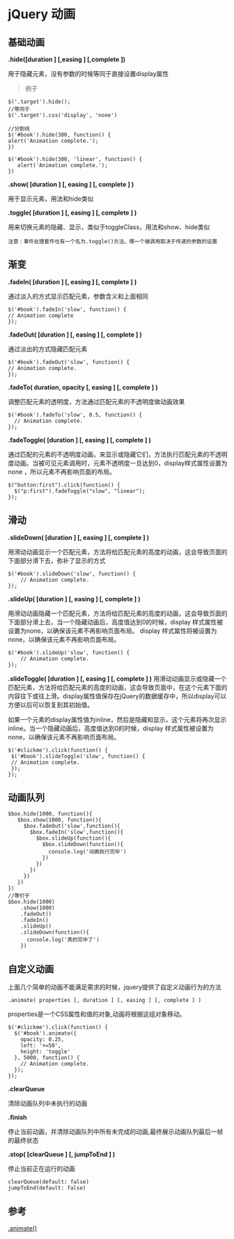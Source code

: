 # jQuery 动画 #

## 基础动画 ##

**.hide([duration ] [,easing ] [,complete ])**

用于隐藏元素，没有参数的时候等同于直接设置display属性

> 例子

	$('.target').hide();
	//等同于
	$('.target').css('display', 'none')

	//分割线
	$('#book').hide(300, function() {
	alert('Animation complete.');
	})

	$('#book').hide(300, 'linear', function() {
	   alert('Animation complete.');
	})

**.show( [duration ] [, easing ] [, complete ] )**

用于显示元素，用法和hide类似

**.toggle( [duration ] [, easing ] [, complete ] )**

用来切换元素的隐藏、显示，类似于toggleClass，用法和show、hide类似

	注意：事件处理套件也有一个名为.toggle()方法。哪一个被调用取决于传递的参数的设置

## 渐变 ##

**.fadeIn( [duration ] [, easing ] [, complete ] )**

通过淡入的方式显示匹配元素，参数含义和上面相同

	$('#book').fadeIn('slow', function() {
	// Animation complete
	});

**.fadeOut( [duration ] [, easing ] [, complete ] )**

通过淡出的方式隐藏匹配元素

	$('#book').fadeOut('slow', function() {
	// Animation complete.
	});

**.fadeTo( duration, opacity [, easing ] [, complete ] )**

调整匹配元素的透明度，方法通过匹配元素的不透明度做动画效果

	$('#book').fadeTo('slow', 0.5, function() {
	  // Animation complete.
	});

**.fadeToggle( [duration ] [, easing ] [, complete ] )**

通过匹配的元素的不透明度动画，来显示或隐藏它们，方法执行匹配元素的不透明度动画。当被可见元素调用时，元素不透明度一旦达到0，display样式属性设置为none ，所以元素不再影响页面的布局。

	$("button:first").click(function() {
	  $("p:first").fadeToggle("slow", "linear");
	});

## 滑动 ##

**.slideDown( [duration ] [, easing ] [, complete ] )**

用滑动动画显示一个匹配元素，方法将给匹配元素的高度的动画，这会导致页面的下面部分滑下去，弥补了显示的方式

	$('#book').slideDown('slow', function() {
	    // Animation complete.
	});

**.slideUp( [duration ] [, easing ] [, complete ] )**

用滑动动画隐藏一个匹配元素，方法将给匹配元素的高度的动画，这会导致页面的下面部分滑上去，当一个隐藏动画后，高度值达到0的时候，display 样式属性被设置为none，以确保该元素不再影响页面布局。 display 样式属性将被设置为none，以确保该元素不再影响页面布局。

	$('#book').slideUp('slow', function() {
	    // Animation complete.
	});

**.slideToggle( [duration ] [, easing ] [, complete ] )**
用滑动动画显示或隐藏一个匹配元素，方法将给匹配元素的高度的动画，这会导致页面中，在这个元素下面的内容往下或往上滑。display属性值保存在jQuery的数据缓存中，所以display可以方便以后可以恢复到其初始值。

如果一个元素的display属性值为inline，然后是隐藏和显示，这个元素将再次显示inline。当一个隐藏动画后，高度值达到0的时候，display 样式属性被设置为none，以确保该元素不再影响页面布局。

	$('#clickme').click(function() {
	 $('#book').slideToggle('slow', function() {
	 // Animation complete.
	 });
	});

## 动画队列 ##

	$box.hide(1000, function(){
	   $box.show(1000, function(){
	     $box.fadeOut('slow',function(){
	       $box.fadeIn('slow',function(){
	         $box.slideUp(function(){
	           $box.slideDown(function(){
	             console.log('动画执行完毕')
	           })
	         })
	       })
	     })
	   })
	})
	//等价于
	$box.hide(1000)
	    .show(1000)
	    .fadeOut()
	    .fadeIn()
	    .slideUp()
	    .slideDown(function(){
	      console.log('真的完毕了')
	    })

## 自定义动画 ##

上面几个简单的动画不能满足需求的时候，jquery提供了自定义动画行为的方法

	.animate( properties [, duration ] [, easing ] [, complete ] )


properties是一个CSS属性和值的对象,动画将根据这组对象移动。

	$('#clickme').click(function() {
	  $('#book').animate({
	    opacity: 0.25,
	    left: '+=50',
	    height: 'toggle'
	  }, 5000, function() {
	    // Animation complete.
	  });
	});

**.clearQueue**

清除动画队列中未执行的动画

**.finish**

停止当前动画，并清除动画队列中所有未完成的动画,最终展示动画队列最后一帧的最终状态

**.stop( [clearQueue ] [, jumpToEnd ] )**

停止当前正在运行的动画

	clearQueue(default: false)
	jumpToEnd(default: false)


## 参考 ##

[.animate()](https://api.jquery.com/animate/)
